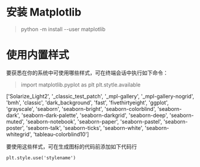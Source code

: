 # 安装 Matplotlib

> python -m install --user matplotlib

# 使用内置样式

要获悉在你的系统中可使用哪些样式，可在终端会话中执行如下命令：

> import matplotlib.pyplot as plt
> plt.stytle.available

['Solarize_Light2', '_classic_test_patch', '_mpl-gallery', '_mpl-gallery-nogrid', 'bmh', 'classic', 'dark_background',
'fast', 'fivethirtyeight', 'ggplot', 'grayscale', 'seaborn', 'seaborn-bright', 'seaborn-colorblind', 'seaborn-dark', 'seaborn-dark-palette', 'seaborn-darkgrid', 'seaborn-deep', 'seaborn-muted', 'seaborn-notebook', 'seaborn-paper', 'seaborn-pastel', 'seaborn-poster', 'seaborn-talk', 'seaborn-ticks', 'seaborn-white', 'seaborn-whitegrid', 'tableau-colorblind10']

要使用这些样式，可在生成图标的代码前添加如下代码行

`plt.style.use('stylename')`